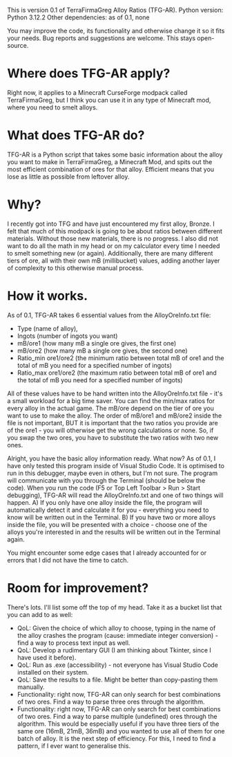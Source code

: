 This is version 0.1 of TerraFirmaGreg Alloy Ratios (TFG-AR).
Python version: Python 3.12.2
Other dependencies: as of 0.1, none

You may improve the code, its functionality and otherwise change it so it fits your needs. Bug reports and suggestions are welcome. This stays open-source.

# Where does TFG-AR apply?
Right now, it applies to a Minecraft CurseForge modpack called TerraFirmaGreg, but I think you can use it in any type of Minecraft mod, where you need to smelt alloys.

# What does TFG-AR do?
TFG-AR is a Python script that takes some basic information about the alloy you want to make in TerraFirmaGreg, a Minecraft Mod, and spits out the most efficient combination of ores
for that alloy. Efficient means that you lose as little as possible from leftover alloy.

# Why?
I recently got into TFG and have just encountered my first alloy, Bronze. I felt that much of this modpack is going to be about ratios between different materials. Without those new
materials, there is no progress. I also did not want to do all the math in my head or on my calculator every time I needed to smelt something new (or again). Additionally, there are
many different tiers of ore, all with their own mB (millibucket) values, adding another layer of complexity to this otherwise manual process.

# How it works.
As of 0.1, TFG-AR takes 6 essential values from the AlloyOreInfo.txt file: 
- Type (name of alloy), 
- Ingots (number of ingots you want)
- mB/ore1 (how many mB a single ore gives, the first one)
- mB/ore2 (how many mB a single ore gives, the second one)
- Ratio_min ore1/ore2 (the minimum ratio between total mB of ore1 and the total of mB you need for a specified number of ingots)
- Ratio_max ore1/ore2 (the maximum ratio between total mB of ore1 and the total of mB you need for a specified number of ingots)

All of these values have to be hand written into the AlloyOreInfo.txt file - it's a small workload for a big time saver. You can find the min/max ratios for every alloy in the 
actual game. The mB/ore depend on the tier of ore you want to use to make the alloy. The order of mB/ore1 and mB/ore2 inside the file is not important, BUT it is important that the 
two ratios you provide are of the ore1 - you will otherwise get the wrong calculations or none. So, if you swap the two ores, you have to substitute the two ratios with two new ones.

Alright, you have the basic alloy information ready. What now? As of 0.1, I have only tested this program inside of Visual Studio Code. It is optimised to run in this debugger, maybe
even in others, but I'm not sure. The program will communicate with you through the Terminal (should be below the code). 
When you run the code (F5 or Top Left Toolbar > Run > Start debugging), TFG-AR will read the AlloyOreInfo.txt and one of two things will happen. A) If you only have one alloy inside
the file, the program will automatically detect it and calculate it for you - everything you need to know will be written out in the Terminal. B) If you have two or more alloys
inside the file, you will be presented with a choice - choose one of the alloys you're interested in and the results will be written out in the Terminal again.

You might encounter some edge cases that I already accounted for or errors that I did not have the time to catch.

# Room for improvement?
There's lots. I'll list some off the top of my head. Take it as a bucket list that you can add to as well:
- QoL: Given the choice of which alloy to choose, typing in the name of the alloy crashes the program (cause: immediate integer conversion) - find a way to process text input as well.
- QoL: Develop a rudimentary GUI (I am thinking about Tkinter, since I have used it before).
- QoL: Run as .exe (accessibility) - not everyone has Visual Studio Code installed on their system.
- QoL: Save the results to a file. Might be better than copy-pasting them manually.
- Functionality: right now, TFG-AR can only search for best combinations of two ores. Find a way to parse three ores through the algorithm.
- Functionality: right now, TFG-AR can only search for best combinations of two ores. Find a way to parse multiple (undefined) ores through the algorithm. This would be especially
useful if you have three tiers of the same ore (16mB, 21mB, 36mB) and you wanted to use all of them for one batch of alloy. It is the next step of efficiency. For this, I need to
find a pattern, if I ever want to generalise this.
